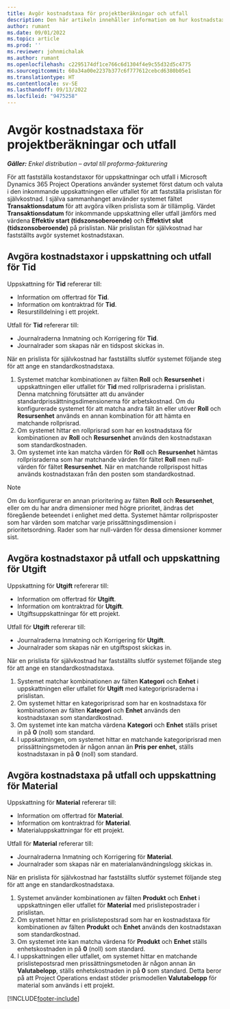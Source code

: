 ```yaml
---
title: Avgör kostnadstaxa för projektberäkningar och utfall
description: Den här artikeln innehåller information om hur kostnadstaxor för projektberäkningar och utfall avgörs.
author: rumant
ms.date: 09/01/2022
ms.topic: article
ms.prod: ''
ms.reviewer: johnmichalak
ms.author: rumant
ms.openlocfilehash: c2295174df1ce766c6d1304f4e9c55d32d5c4775
ms.sourcegitcommit: 60a34a00e2237b377c6f777612cebcd6380b05e1
ms.translationtype: HT
ms.contentlocale: sv-SE
ms.lasthandoff: 09/13/2022
ms.locfileid: "9475258"
---
```

# <a name="determine-cost-rates-for-project-estimates-and-actuals"></a>Avgör kostnadstaxa för projektberäkningar och utfall

_**Gäller:** Enkel distribution – avtal till proforma-fakturering_

För att fastställa kostandstaxor för uppskattningar och utfall i Microsoft Dynamics 365 Project Operations använder systemet först datum och valuta i den inkommande uppskattningen eller utfallet för att fastställa prislistan för självkostnad. I själva sammanhanget använder systemet fältet **Transaktionsdatum** för att avgöra vilken prislista som är tillämplig. Värdet **Transaktionsdatum** för inkommande uppskattning eller utfall jämförs med värdena **Effektiv start (tidszonsoberoende)** och **Effektivt slut (tidszonsoberoende)** på prislistan. När prislistan för självkostnad har fastställts avgör systemet kostnadstaxan. 

## <a name="determining-cost-rates-in-estimate-and-actual-contexts-for-time"></a>Avgöra kostnadstaxor i uppskattning och utfall för Tid

Uppskattning för **Tid** refererar till:

- Information om offertrad för **Tid**.
- Information om kontraktrad för **Tid**.
- Resurstilldelning i ett projekt.

Utfall för **Tid** refererar till:

- Journalraderna Inmatning och Korrigering för **Tid**.
- Journalrader som skapas när en tidspost skickas in.

När en prislista för självkostnad har fastställts slutför systemet följande steg för att ange en standardkostnadstaxa.

1. Systemet matchar kombinationen av fälten **Roll** och **Resursenhet** i uppskattningen eller utfallet för **Tid** med rollprisraderna i prislistan. Denna matchning förutsätter att du använder standardprissättningsdimensionerna för arbetskostnad. Om du konfigurerade systemet för att matcha andra fält än eller utöver **Roll** och **Resursenhet** används en annan kombination för att hämta en matchande rollprisrad.
1. Om systemet hittar en rollprisrad som har en kostnadstaxa för kombinationen av **Roll** och **Resursenhet** används den kostnadstaxan som standardkostnaden.
1. Om systemet inte kan matcha värden för **Roll** och **Resursenhet** hämtas rollprisraderna som har matchande värden för fältet **Roll** men null-värden för fältet **Resursenhet**. När en matchande rollprispost hittas används kostnadstaxan från den posten som standardkostnad.

> [!NOTE]
> Om du konfigurerar en annan prioritering av fälten **Roll** och **Resursenhet**, eller om du har andra dimensioner med högre prioritet, ändras det föregående beteendet i enlighet med detta. Systemet hämtar rollprisposter som har värden som matchar varje prissättningsdimension i prioritetsordning. Rader som har null-värden för dessa dimensioner kommer sist.

## <a name="determining-cost-rates-on-actual-and-estimate-lines-for-expense"></a>Avgöra kostnadstaxor på utfall och uppskattning för Utgift

Uppskattning för **Utgift** refererar till:

- Information om offertrad för **Utgift**.
- Information om kontraktrad för **Utgift**.
- Utgiftsuppskattningar för ett projekt.

Utfall för **Utgift** refererar till:

- Journalraderna Inmatning och Korrigering för **Utgift**.
- Journalrader som skapas när en utgiftspost skickas in.

När en prislista för självkostnad har fastställts slutför systemet följande steg för att ange en standardkostnadstaxa.

1. Systemet matchar kombinationen av fälten **Kategori** och **Enhet** i uppskattningen eller utfallet för **Utgift** med kategoriprisraderna i prislistan.
1. Om systemet hittar en kategoriprisrad som har en kostnadstaxa för kombinationen av fälten **Kategori** och **Enhet** används den kostnadstaxan som standardkostnad.
1. Om systemet inte kan matcha värdena **Kategori** och **Enhet** ställs priset in på **0** (noll) som standard.
1. I uppskattningen, om systemet hittar en matchande kategoriprisrad men prissättningsmetoden är någon annan än **Pris per enhet**, ställs kostnadstaxan in på **0** (noll) som standard.

## <a name="determining-cost-rates-on-actual-and-estimate-lines-for-material"></a>Avgöra kostnadstaxa på utfall och uppskattning för Material

Uppskattning för **Material** refererar till:

- Information om offertrad för **Material**.
- Information om kontraktrad för **Material**.
- Materialuppskattningar för ett projekt.

Utfall för **Material** refererar till:

- Journalraderna Inmatning och Korrigering för **Material**.
- Journalrader som skapas när en materialanvändningslogg skickas in.

När en prislista för självkostnad har fastställts slutför systemet följande steg för att ange en standardkostnadstaxa.

1. Systemet använder kombinationen av fälten **Produkt** och **Enhet** i uppskattningen eller utfallet för **Material** med prislistepostrader i prislistan.
1. Om systemet hittar en prislistepostsrad som har en kostnadstaxa för kombinationen av fälten **Produkt** och **Enhet** används den kostnadstaxan som standardkostnad.
1. Om systemet inte kan matcha värdena för **Produkt** och **Enhet** ställs enhetskostnaden in på **0** (noll) som standard.
1. I uppskattningen eller utfallet, om systemet hittar en matchande prislistepostsrad men prissättningsmetoden är någon annan än **Valutabelopp**, ställs enhetskostnaden in på **0** som standard. Detta beror på att Project Operations endast stöder prismodellen **Valutabelopp** för material som används i ett projekt.

[!INCLUDE[footer-include](../../includes/footer-banner.md)]
